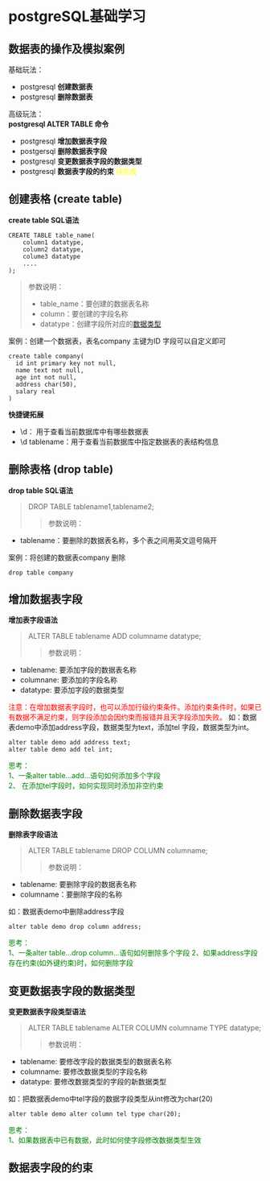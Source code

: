 # postgreSQL基础学习
## 数据表的操作及模拟案例
基础玩法：
- postgresql **创建数据表**
- postgresql **删除数据表**  

高级玩法：  
**postgresql ALTER TABLE 命令**
- postgresql **增加数据表字段**
- postgersql **删除数据表字段**
- postgresql **变更数据表字段的数据类型**
- postgresql **数据表字段的约束**   <font color=yellow>待完成</font>

## 创建表格 (create table)
**create table SQL语法**
```
CREATE TABLE table_name(
    column1 datatype,
    column2 datatype,
    colume3 datatype
    ....
);
```
> 参数说明：
> - table_name：要创建的数据表名称
> - column：要创建的字段名称
> - datatype：创建字段所对应的[数据类型][1]  

案例：创建一个数据表，表名company 主键为ID 字段可以自定义即可
```
create table company(
  id int primary key not null,
  name text not null,
  age int not null,
  address char(50),
  salary real
)
```
**快捷键拓展**
- \d： 用于查看当前数据库中有哪些数据表
- \d tablename：用于查看当前数据库中指定数据表的表结构信息

## 删除表格 (drop table)
**drop table SQL语法**
> DROP TABLE tablename1,tablename2;
>> 参数说明：  
- tablename：要删除的数据表名称，多个表之间用英文逗号隔开

案例：将创建的数据表company 删除
```
drop table company
```
## 增加数据表字段
**增加表字段语法**
> ALTER TABLE tablename ADD columname datatype;
>> 参数说明：  
- tablename: 要添加字段的数据表名称
- columnane: 要添加的字段名称
- datatype: 要添加字段的数据类型

<font color=red>注意：在增加数据表字段时，也可以添加行级约束条件。添加约束条件时，如果已有数据不满足约束，则字段添加会因约束而报错并且天字段添加失败。</font>
如：数据表demo中添加address字段，数据类型为text，添加tel 字段，数据类型为int。
```
alter table demo add address text;
alter table demo add tel int;
```
<font color=green>思考：   
1、一条alter table...add...语句如何添加多个字段  
2、 在添加tel字段时，如何实现同时添加非空约束
</font>

## 删除数据表字段
**删除表字段语法**
> ALTER TABLE tablename DROP COLUMN columname;
>> 参数说明：
- tablename: 要删除字段的数据表名称
- columname：要删除字段的名称

如：数据表demo中删除address字段
```
alter table demo drop column address;
```
<font color=green>思考：  
1、一条alter table...drop column...语句如何删除多个字段
2、如果address字段存在约束(如外键约束)时，如何删除字段
</font>

## 变更数据表字段的数据类型
**变更数据表字段类型语法**
> ALTER TABLE tablename ALTER COLUMN columname TYPE datatype;
>> 参数说明：  
- tablename: 要修改字段的数据类型的数据表名称
- columname: 要修改数据类型的字段名称
- datatype: 要修改数据类型的字段的新数据类型

如：把数据表demo中tel字段的数据字段类型从int修改为char(20)
```
alter table demo alter column tel type char(20);
```
<font color=green>思考：  
1、如果数据表中已有数据，此时如何使字段修改数据类型生效
</font>

## 数据表字段的约束
















[1]: http://数据类型文档待补全 "数据类型" 